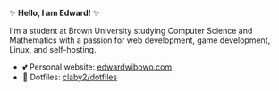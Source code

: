 ✨ **Hello, I am Edward!** ✨

I'm a student at Brown University studying Computer Science and Mathematics with a passion for web development, game development, Linux, and self-hosting.

- 💕 Personal website: [edwardwibowo.com](https://edwardwibowo.com)
- 🏡 Dotfiles: [claby2/dotfiles](https://github.com/claby2/dotfiles)
